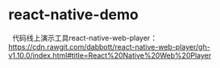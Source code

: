 # react-native-demo
 
代码线上演示工具react-native-web-player：
https://cdn.rawgit.com/dabbott/react-native-web-player/gh-v1.10.0/index.html#title=React%20Native%20Web%20Player
